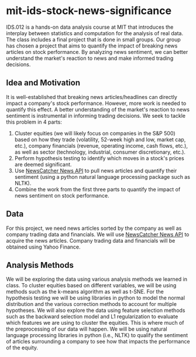 # mit-ids-stock-news-significance
IDS.012 is a hands-on data analysis course at MIT that introduces the interplay
between statistics and computation for the analysis of real data. The class includes a final project that is done in small groups. Our group has chosen a project that aims to quantify the impact of breaking news articles on stock performance. By analyzing news sentiment, we can better understand the market's reaction to news and make informed trading decisions.

## Idea and Motivation
It is well-established that breaking news articles/headlines can directly impact a company's stock performance. However, more work is needed to quantify this effect. A better understanding of the market's reaction to news sentiment is instrumental in informing trading decisions. We seek to tackle this problem in 4 parts:

1. Cluster equities (we will likely focus on companies in the S&P 500) based on how they trade (volatility, 52-week high and low, market cap, etc.), company financials (revenue, operating income, cash flows, etc.), as well as sector (technology, industrial, consumer discretionary, etc.).
2. Perform hypothesis testing to identify which moves in a stock's prices are deemed significant.
3. Use [NewsCatcher News API](https://newscatcherapi.com/) to pull news articles and quantify their sentiment (using a python natural language processing package such as NLTK).
4. Combine the work from the first three parts to quantify the impact of news sentiment on stock performance.

## Data
For this project, we need news articles sorted by the company as well as company trading data and financials. We will use [NewsCatcher News API](https://newscatcherapi.com/) to acquire the news articles. Company trading data and financials will be obtained using Yahoo Finance.

## Analysis Methods
We will be exploring the data using various analysis methods we learned in class. To cluster equities based on different variables, we will be using methods such as the k-means algorithm as well as t-SNE. For the hypothesis testing we will be using libraries in python to model the normal distribution and the  various correction methods to account for multiple hypotheses. We will also explore the data using feature selection methods such as the backward selection model and L1 regularization to evaluate which features we are using to cluster the equities. This is where much of the preprocessing of our data will happen. 
We will be using natural language processing libraries in python (i.e., NLTK) to qualify the sentiment of articles surrounding a company to see how that impacts the performance of the equity. 
